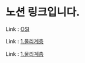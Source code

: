 # 노션 링크입니다.

Link : [OSI](https://www.notion.so/OSI-1698eac6c6b1806d91efd8046d84c80f?pvs=4)

Link : [1.물리계층](https://www.notion.so/16e8eac6c6b180998025d52b97ab7d81?pvs=4)

Link : [1.물리계층](https://www.notion.so/16e8eac6c6b180d29059dd5b13d76326?pvs=4)


